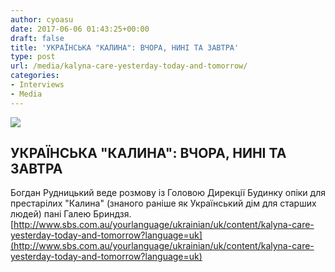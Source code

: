 ```yaml
---
author: cyoasu
date: 2017-06-06 01:43:25+00:00
draft: false
title: 'УКРАЇНСЬКА "КАЛИНА": ВЧОРА, НИНІ ТА ЗАВТРА'
type: post
url: /media/kalyna-care-yesterday-today-and-tomorrow/
categories:
- Interviews
- Media
---
```


[![](http://www.sbs.com.au/yourlanguage/sites/sbs.com.au.yourlanguage/files/styles/body_image/public/podcast_images/2_halja_bryndzia_sbs.jpg?itok=_p5YVOvI)
](http://www.sbs.com.au/yourlanguage/ukrainian/uk/content/kalyna-care-yesterday-today-and-tomorrow?language=uk)

## УКРАЇНСЬКА "КАЛИНА": ВЧОРА, НИНІ ТА ЗАВТРА


Богдан Рудницький веде розмову із Головою Дирекції Будинку опіки для престарілих "Калина" (знаного раніше як Український дім для старших людей) пані Галею Бриндзя.
[http://www.sbs.com.au/yourlanguage/ukrainian/uk/content/kalyna-care-yesterday-today-and-tomorrow?language=uk](http://www.sbs.com.au/yourlanguage/ukrainian/uk/content/kalyna-care-yesterday-today-and-tomorrow?language=uk)
